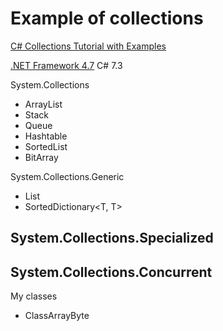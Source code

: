 # Example of collections
[C# Collections Tutorial with Examples](https://www.guru99.com/c-sharp-collections.html)

[.NET Framework 4.7](https://dotnet.microsoft.com/download/dotnet-framework/)
C# 7.3

System.Collections
  - ArrayList
  - Stack
  - Queue
  - Hashtable
  - SortedList
  - BitArray

System.Collections.Generic
- List<T>
- SortedDictionary<T, T>

System.Collections.Specialized
- 

System.Collections.Concurrent
- 

My classes
- ClassArrayByte
